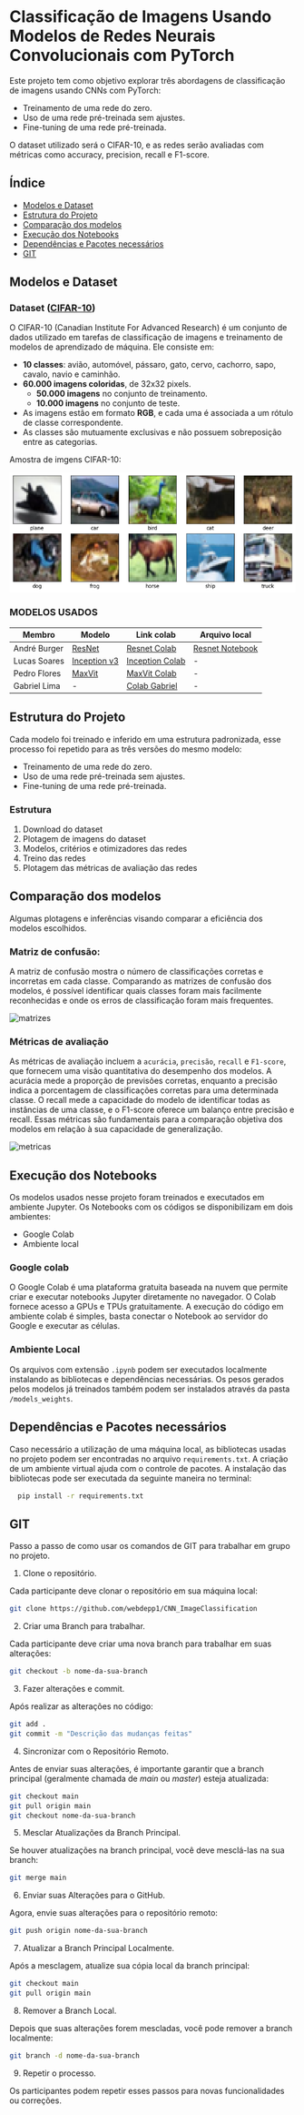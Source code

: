 # Classificação de Imagens Usando Modelos de Redes Neurais Convolucionais com PyTorch

Este projeto tem como objetivo explorar três abordagens de classificação de imagens usando CNNs com PyTorch: 

  - Treinamento de uma rede do zero.
  - Uso de uma rede pré-treinada sem ajustes.
  - Fine-tuning de uma rede pré-treinada.
    
O dataset utilizado será o CIFAR-10, e as redes serão avaliadas com métricas como accuracy, precision, recall e F1-score.

## Índice
- [Modelos e Dataset](#modelos-e-dataset)
- [Estrutura do Projeto](#estrutura-do-projeto)
- [Comparação dos modelos](#comparação-dos-modelos)
- [Execução dos Notebooks](#execução-dos-notebooks)
- [Dependências e Pacotes necessários](#dependências-e-pacotes-necessários)
- [GIT](#GIT)

## Modelos e Dataset

### Dataset (**[CIFAR-10](https://pytorch.org/vision/stable/generated/torchvision.datasets.CIFAR10.html)**)
O CIFAR-10 (Canadian Institute For Advanced Research) é um conjunto de dados utilizado em tarefas de classificação de imagens e treinamento de modelos de aprendizado de máquina. Ele consiste em:

- **10 classes**: avião, automóvel, pássaro, gato, cervo, cachorro, sapo, cavalo, navio e caminhão.
- **60.000 imagens coloridas**, de 32x32 pixels.
  - **50.000 imagens** no conjunto de treinamento.
  - **10.000 imagens** no conjunto de teste.
- As imagens estão em formato **RGB**, e cada uma é associada a um rótulo de classe correspondente.
- As classes são mutuamente exclusivas e não possuem sobreposição entre as categorias.

Amostra de imgens CIFAR-10:

![classes](images/cifar10_classes.png)


### MODELOS USADOS

| Membro       | Modelo       | Link colab   | Arquivo local |
|--------------|--------------|--------------|--------------|
| André Burger | [ResNet](https://arxiv.org/pdf/1512.03385) | [Resnet Colab](https://colab.research.google.com/drive/1M1eeeHHmgKFrja_KyUTXdi-3_GwbaN3_?authuser=2#scrollTo=GWOqLiH6hAwA)| [Resnet Notebook](notebooks/Resnet_CNN_ImageClassification.ipynb) |
| Lucas Soares | [Inception v3](https://arxiv.org/pdf/1512.00567) | [Inception Colab](https://colab.research.google.com/drive/1hktJRINsbrDC2DUcVl4zQ8c4iNNBvc9x?authuser=1) | - |
| Pedro Flores | [MaxVit](https://arxiv.org/pdf/2204.01697) | [MaxVit Colab](https://colab.research.google.com/drive/1Yfw5a8teZmHW33w4MfSsCCUnkSreMIMX?usp=sharing) | - |
| Gabriel Lima | -  |[Colab Gabriel](https://colab.research.google.com/drive/1yBd8qwiUUfrVTdbNP-KAshr7AqPDctiI#scrollTo=5lFL0Xxs1JrK) | - | 

## Estrutura do Projeto
Cada modelo foi treinado e inferido em uma estrutura padronizada, esse processo foi repetido para as três versões do mesmo modelo:
  - Treinamento de uma rede do zero.
  - Uso de uma rede pré-treinada sem ajustes.
  - Fine-tuning de uma rede pré-treinada.

### Estrutura
1. Download do dataset
2. Plotagem de imagens do dataset
3. Modelos, critérios e otimizadores das redes
4. Treino das redes
5. Plotagem das métricas de avaliação das redes

## Comparação dos modelos
Algumas plotagens e inferências visando comparar a eficiência dos modelos escolhidos.

### **Matriz de confusão:**
A matriz de confusão mostra o número de classificações corretas e incorretas em cada classe. Comparando as matrizes de confusão dos modelos, é possível identificar quais classes foram mais facilmente reconhecidas e onde os erros de classificação foram mais frequentes.

![matrizes]()

### **Métricas de avaliação**
As métricas de avaliação incluem a `acurácia`, `precisão`, `recall` e `F1-score`, que fornecem uma visão quantitativa do desempenho dos modelos. A acurácia mede a proporção de previsões corretas, enquanto a precisão indica a porcentagem de classificações corretas para uma determinada classe. O recall mede a capacidade do modelo de identificar todas as instâncias de uma classe, e o F1-score oferece um balanço entre precisão e recall. Essas métricas são fundamentais para a comparação objetiva dos modelos em relação à sua capacidade de generalização.

![metricas]()

## Execução dos Notebooks
Os modelos usados nesse projeto foram treinados e executados em ambiente Jupyter. Os Notebooks com os códigos se disponibilizam em dois ambientes:
- Google Colab
- Ambiente local

### Google colab
O Google Colab é uma plataforma gratuita baseada na nuvem que permite criar e executar notebooks Jupyter diretamente no navegador. O Colab fornece acesso a GPUs e TPUs gratuitamente.
A execução do código em ambiente colab é simples, basta conectar o Notebook ao servidor do Google e executar as células.

### Ambiente Local
Os arquivos com extensão `.ipynb` podem ser executados localmente instalando as bibliotecas e dependências necessárias. Os pesos gerados pelos modelos já treinados também podem ser instalados através da pasta `/models_weights`.


## Dependências e Pacotes necessários

Caso necessário a utilização de uma máquina local, as bibliotecas usadas no projeto podem ser encontradas no arquivo `requirements.txt`. A criação de um ambiente virtual ajuda com o controle de pacotes.
A instalação das bibliotecas pode ser executada da seguinte maneira no terminal:

```bash
  pip install -r requirements.txt
```

## GIT
Passo a passo de como usar os comandos de GIT para trabalhar em grupo no projeto.

1. Clone o repositório.
   
Cada participante deve clonar o repositório em sua máquina local:
```bash
git clone https://github.com/webdepp1/CNN_ImageClassification
```

2. Criar uma Branch para trabalhar.

Cada participante deve criar uma nova branch para trabalhar em suas alterações:
```bash
git checkout -b nome-da-sua-branch
```

3. Fazer alterações e commit.

Após realizar as alterações no código:
```bash
git add .
git commit -m "Descrição das mudanças feitas"
```

4. Sincronizar com o Repositório Remoto.

Antes de enviar suas alterações, é importante garantir que a branch principal (geralmente chamada de *main* ou *master*) esteja atualizada:
```bash
git checkout main
git pull origin main
git checkout nome-da-sua-branch
```

5. Mesclar Atualizações da Branch Principal.

Se houver atualizações na branch principal, você deve mesclá-las na sua branch:
```bash
git merge main
```

6. Enviar suas Alterações para o GitHub.

Agora, envie suas alterações para o repositório remoto:
```bash
git push origin nome-da-sua-branch
```

7. Atualizar a Branch Principal Localmente.

Após a mesclagem, atualize sua cópia local da branch principal:
```bash
git checkout main
git pull origin main
```

8. Remover a Branch Local.

Depois que suas alterações forem mescladas, você pode remover a branch localmente:
```bash
git branch -d nome-da-sua-branch
```

9. Repetir o processo.

Os participantes podem repetir esses passos para novas funcionalidades ou correções.










